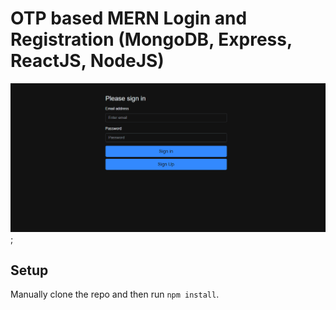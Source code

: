# OTP based MERN Login and Registration (MongoDB, Express, ReactJS, NodeJS)

![MERN Todo](./images/otpfinal.gif);



## Setup

Manually clone the repo and then run `npm install`.
